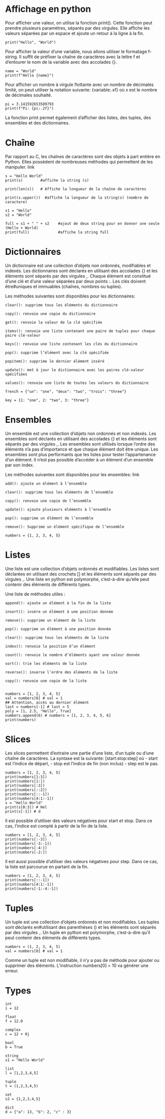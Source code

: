 # Affichage en python
Pour afficher une valeur, on utilise la fonction print(). Cette fonction peut prendre plusieurs
paramètres, séparés par des virgules. Elle affiche les valeurs séparées par un espace et ajoute un
retour à la ligne à la fin.
```
print("Hello", "World")
```
Pour afficher la valeur d’une variable, nous allons utiliser le formatage f-string. Il suffit de préfixer
la chaîne de caractères avec la lettre f et d’entourer le nom de la variable avec des accolades {}.
```
name = "World"
print(f"Hello {name}")
```
Pour afficher un nombre à virgule flottante avec un nombre de décimales limité, on peut utiliser la
notation suivante: {variable:.xf} où x est le nombre de décimales souhaité.
```
pi = 3.141592653589793
print(f"Pi: {pi:.2f}")
```
La fonction print permet également d’afficher des listes, des tuples, des ensembles et
des dictionnaires.

# Chaîne

Par rapport au C, les chaînes de caractères sont des objets à part entière en Python. Elles possèdent
de nombreuses méthodes qui permettent de les manipuler. link
```
s = "Hello World"
print(s)        #affiche la string (s)

print(len(s))   # Affiche la longueur de la chaîne de caractères
 
print(s.upper())  #affiche la longueur de la string(s) (nombre de caractere)

s1 = "Hello"
s2 = "World"

full = s1 + " " + s2    #ajout de deux string pour en donner une seule (Hello + World)
print(full)             #affiche la string full
```

# Dictionnaires
Un dictionnaire est une collection d’objets non ordonnés, modifiables et indexés. Les dictionnaires
sont déclarés en utilisant des accolades {} et les éléments sont séparés par des virgules ,. Chaque
élément est constitué d’une clé et d’une valeur séparées par deux points :. Les clés doivent être#uniques et immuables (chaînes, nombres ou tuples).

Les méthodes suivantes sont disponibles pour les dictionnaires: 
```
clear(): supprime tous les éléments du dictionnaire

copy(): renvoie une copie du dictionnaire

get(): renvoie la valeur de la clé spécifiée

items(): renvoie une liste contenant une paire de tuples pour chaque paire clé-valeur

keys(): renvoie une liste contenant les clés du dictionnaire

pop(): supprime l’élément avec la clé spécifiée

popitem(): supprime le dernier élément inséré

update(): met à jour le dictionnaire avec les paires clé-valeur spécifiées

values(): renvoie une liste de toutes les valeurs du dictionnaire

french = {"un": "one", "deux": "two", "trois": "three"}

key = {1: "one", 2: "two", 3: "three"}
```
# Ensembles
Un ensemble est une collection d’objets non ordonnés et non indexés. Les ensembles sont déclarés
en utilisant des accolades {} et les éléments sont séparés par des virgules ,.
Les ensembles sont utilisés lorsque l’ordre des éléments n’a pas d’importance et que chaque élément
doit être unique. Les ensembles sont plus performants que les listes pour tester l’appartenance d’un
élément.
Il n’est pas possible d’accéder à un élément d’un ensemble par son index.

Les méthodes suivantes sont disponibles pour les ensembles: link
```
add(): ajoute un élément à l’ensemble

clear(): supprime tous les éléments de l’ensemble

copy(): renvoie une copie de l’ensemble

update(): ajoute plusieurs éléments à l’ensemble

pop(): supprime un élément de l’ensemble

remove(): Supprime un élément spécifique de l’ensemble

numbers = {1, 2, 3, 4, 5}
```

# Listes
Une liste est une collection d’objets ordonnés et modifiables. Les listes sont déclarées en utilisant
des crochets [] et les éléments sont séparés par des virgules ,. Une liste en python est polymorphe,
c’est-à-dire qu’elle peut contenir des éléments de différents types.

Une liste de méthodes utiles :
```
append(): ajoute un élément à la fin de la liste

insert(): insère un élément à une position donnée

remove(): supprime un élément de la liste

pop(): supprime un élément à une position donnée

clear(): supprime tous les éléments de la liste

index(): renvoie la position d’un élément

count(): renvoie le nombre d’éléments ayant une valeur donnée

sort(): trie les éléments de la liste

reverse(): inverse l’ordre des éléments de la liste

copy(): renvoie une copie de la liste


numbers = [1, 2, 3, 4, 5]
val = numbers[0] # val = 1
## Attention, accès au dernier élément
last = numbers[-1] # last = 5
poly = [1, 2.5, "Hello", True]
numbers.append(6) # numbers = [1, 2, 3, 4, 5, 6]
print(numbers)
```

# Slices
Les slices permettent d’extraire une partie d’une liste, d’un tuple ou d’une chaîne de caractères.
La syntaxe est la suivante: [start:stop:step] où - start est l’indice de départ, - stop est l’indice
de fin (non inclus) - step est le pas.
```
numbers = [1, 2, 3, 4, 5]
print(numbers[1:3])
print(numbers[1:])
print(numbers[:3])
print(numbers[::2])
print(numbers[::-1])
print(numbers[4:1:-1]) 
s = "Hello World"
print(s[0:3]) # Hel
print(s[-1]) # d
```
Il est possible d’utiliser des valeurs négatives pour start et stop. Dans ce cas, l’indice est compté
à partir de la fin de la liste.
```
numbers = [1, 2, 3, 4, 5]
print(numbers[:-3])
print(numbers[-3:-1])
print(numbers[-4:])
print(numbers[-2:])
```
Il est aussi possible d’utiliser des valeurs négatives pour step. Dans ce cas, la liste est parcourue
en partant de la fin.
```
numbers = [1, 2, 3, 4, 5]
print(numbers[::-1])
print(numbers[4:1:-1])
print(numbers[-1:-4:-1])
```

# Tuples
Un tuple est une collection d’objets ordonnés et non modifiables. Les tuples sont déclarés en#utilisant des parenthèses () et les éléments sont séparés par des virgules ,. Un tuple en python est
polymorphe, c’est-à-dire qu’il peut contenir des éléments de différents types.
```
numbers = (1, 2, 3, 4, 5)
val = numbers[0] # val = 1
```
Comme un tuple est non modifiable, il n’y a pas de méthode pour ajouter ou supprimer
des éléments.
L’instruction numbers[0] = 10 va générer une erreur.

# Types
```
int
i = 12

float
f = 12.0

complex
c = 12 + 0j

bool
b = True

string
s1 = "Hello World"

list
l = [1,2,3,4,5]

tuple
t = (1,2,3,4,5)

set
s2 = {1,2,3,4,5}

dict
d = {"a": 13, "b": 2, "c" : 3}
```
